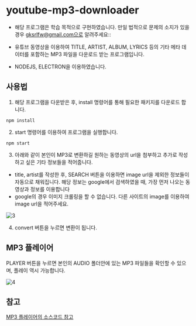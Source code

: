 # youtube-mp3-downloader

* 해당 프로그램은 학습 목적으로 구현하였습니다. 만일 법적으로 문제의 소지가 있을 경우 gksrlfw@gmail.com으로 알려주세요::

* 유튜브 동영상을 이용하여 TITLE, ARTIST, ALBUM, LYRICS 등의 기타 메타 데이터를 포함하는 MP3 파일을 다운로드 받는 프로그램입니다.

* NODEJS, ELECTRON을 이용하였습니다.


## 사용법

1. 해당 프로그램을 다운받은 후, install 명령어를 통해 필요한 패키지를 다운로드 합니다.
```
npm install
```

2. start 명령어를 이용하여 프로그램을 실행합니다.
```
npm start
```

3. 아래와 같이 본인이 MP3로 변환하길 원하는 동영상의 url을 첨부하고 추가로 작성하고 싶은 기타 정보들을 적어줍니다.
* title, artist를 작성한 후, SEARCH 버튼을 이용하면 image url을 제외한 정보들이 자동으로 채워집니다. 해당 정보는 google에서 검색하였을 때, 가장 먼저 나오는 동영상과 정보를 이용합니다
* google의 경우 이미지 크롤링을 할 수 없습니다. 다른 사이트의 image를 이용하여 image url을 적어주세요.

![3](https://user-images.githubusercontent.com/50065692/89125245-0bac6400-d518-11ea-8a8b-19eef337c15e.PNG)


4. convert 버튼을 누르면 변환이 됩니다.


## MP3 플레이어

PLAYER 버튼을 누르면 본인의 AUDIO 폴더안에 있는 MP3 파일들을 확인할 수 있으며, 플레이 역시 가능합니다.

![4](https://user-images.githubusercontent.com/50065692/89125249-12d37200-d518-11ea-98c5-d1d986485f16.PNG)


## 참고
[MP3 플레이어의 소스코드 참고](https://doctorcodetutorial.blogspot.com/2020/04/make-custom-music-player-in-javascript.html)



